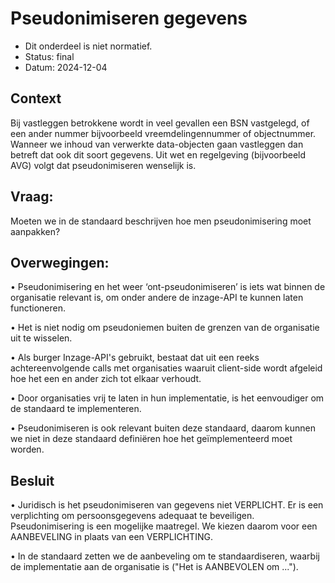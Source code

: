 # Pseudonimiseren gegevens

- Dit onderdeel is niet normatief. 
- Status: final 
- Datum: 2024-12-04



## Context

Bij vastleggen betrokkene wordt in veel gevallen een BSN vastgelegd, of een ander nummer bijvoorbeeld vreemdelingennummer of objectnummer. Wanneer we inhoud van verwerkte data-objecten gaan vastleggen dan betreft dat ook dit soort gegevens. Uit wet en regelgeving (bijvoorbeeld AVG) volgt dat pseudonimiseren wenselijk is.

## Vraag:
Moeten we in de standaard beschrijven hoe men pseudonimisering moet aanpakken?

## Overwegingen:

•	Pseudonimisering en het weer ‘ont-pseudonimiseren’ is iets wat binnen de organisatie relevant is, om onder andere de inzage-API te kunnen laten functioneren.

•	Het is niet nodig om pseudoniemen buiten de grenzen van de organisatie uit te wisselen.

•	Als burger Inzage-API's gebruikt, bestaat dat uit een reeks achtereenvolgende calls met organisaties waaruit client-side wordt afgeleid hoe het een en ander zich tot elkaar verhoudt.

•	Door organisaties vrij te laten in hun implementatie, is het eenvoudiger om de standaard te implementeren.

•	Pseudonimiseren is ook relevant buiten deze standaard, daarom kunnen we niet in deze standaard definiëren hoe het geïmplementeerd moet worden. 


## Besluit

•	Juridisch is het pseudonimiseren van gegevens niet VERPLICHT. Er is een verplichting om persoonsgegevens adequaat te beveiligen. Pseudonimisering is een mogelijke maatregel. We kiezen daarom voor een AANBEVELING in plaats van een VERPLICHTING.

•	In de standaard zetten we de aanbeveling om te standaardiseren, waarbij de implementatie aan de organisatie is ("Het is AANBEVOLEN om ...").

